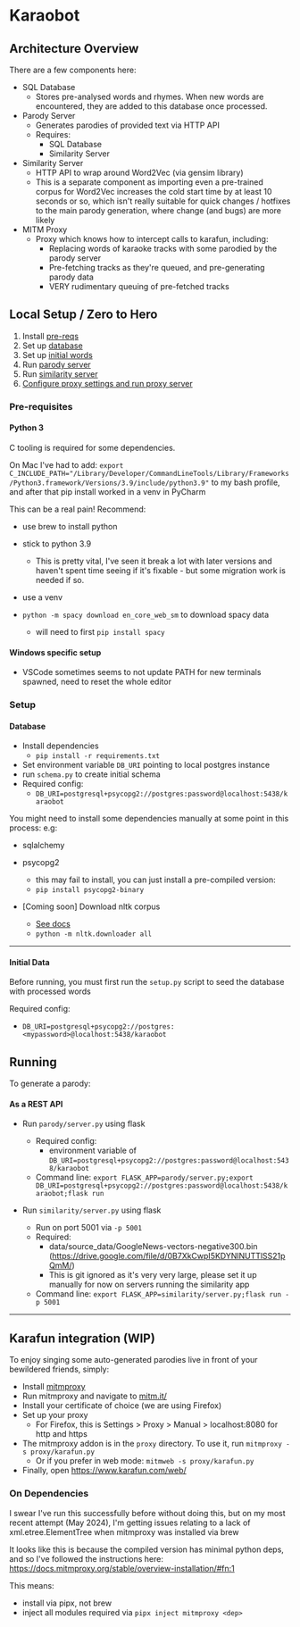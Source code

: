 # Karaobot

## Architecture Overview

There are a few components here: 

* SQL Database
  * Stores pre-analysed words and rhymes. When new words are encountered, they are added to this database once processed.
* Parody Server
  * Generates parodies of provided text via HTTP API
  * Requires: 
    * SQL Database
    * Similarity Server
* Similarity Server
  * HTTP API to wrap around Word2Vec (via gensim library)
  * This is a separate component as importing even a pre-trained corpus for Word2Vec increases the cold start time by at least 10 seconds or so,
  which isn't really suitable for quick changes / hotfixes to the main parody generation, where change (and bugs) are more likely
* MITM Proxy
  * Proxy which knows how to intercept calls to karafun, including: 
    * Replacing words of karaoke tracks with some parodied by the parody server
    * Pre-fetching tracks as they're queued, and pre-generating parody data
    * VERY rudimentary queuing of pre-fetched tracks

## Local Setup / Zero to Hero

1) Install [pre-reqs](#pre-requisites)
2) Set up [database](#database)
3) Set up [initial words](#initial-data)
4) Run [parody server](#as-a-rest-api)
5) Run [similarity server](#as-a-rest-api)
6) [Configure proxy settings and run proxy server](#karafun-integration-wip)

### Pre-requisites

#### Python 3

C tooling is required for some dependencies. 

On Mac I've had to add: `export C_INCLUDE_PATH="/Library/Developer/CommandLineTools/Library/Frameworks/Python3.framework/Versions/3.9/include/python3.9"` 
to my bash profile, and after that pip install worked in a venv in PyCharm

This can be a real pain! 
Recommend: 
* use brew to install python
* stick to python 3.9
  * This is pretty vital, I've seen it break a lot with later versions and haven't spent time seeing if it's fixable - but some migration work is needed if so. 
* use a venv


* `python -m spacy download en_core_web_sm` to download spacy data
  * will need to first `pip install spacy`

#### Windows specific setup

* VSCode sometimes seems to not update PATH for new terminals spawned, need to reset the whole editor


### Setup

#### Database

* Install dependencies
  * `pip install -r requirements.txt`
* Set environment variable `DB_URI` pointing to local postgres instance
* run `schema.py` to create initial schema
* Required config:
  * `DB_URI=postgresql+psycopg2://postgres:password@localhost:5438/karaobot`

You might need to install some dependencies manually at some point in this process: 
e.g: 
* sqlalchemy
* psycopg2
  * this may fail to install, you can just install a pre-compiled version:
  * `pip install psycopg2-binary`

* [Coming soon] Download nltk corpus
  * [See docs](https://www.nltk.org/data.html)
  * `python -m nltk.downloader all`
__________________

#### Initial Data

Before running, you must first run the `setup.py` script to seed the database with processed words 

Required config: 

* `DB_URI=postgresql+psycopg2://postgres:<mypassword>@localhost:5438/karaobot`


## Running

To generate a parody:

#### As a REST API

* Run `parody/server.py` using flask
  * Required config:
    * environment variable of `DB_URI=postgresql+psycopg2://postgres:password@localhost:5438/karaobot`
  * Command line: 
    `export FLASK_APP=parody/server.py;export DB_URI=postgresql+psycopg2://postgres:password@localhost:5438/karaobot;flask run`

* Run `similarity/server.py` using flask
  * Run on port 5001 via `-p 5001`
  * Required: 
    * data/source_data/GoogleNews-vectors-negative300.bin (https://drive.google.com/file/d/0B7XkCwpI5KDYNlNUTTlSS21pQmM/)
    * This is git ignored as it's very very large, please set it up manually for now on servers running the similarity app
  * Command line:
    `export FLASK_APP=similarity/server.py;flask run -p 5001`

__________________

## Karafun integration (WIP)

To enjoy singing some auto-generated parodies live in front of your bewildered friends, simply:

* Install [mitmproxy](https://mitmproxy.org/)
* Run mitmproxy and navigate to [mitm.it/](mitm.it/)
* Install your certificate of choice (we are using Firefox)
* Set up your proxy
  * For Firefox, this is Settings > Proxy > Manual > localhost:8080 for http and https
* The mitmproxy addon is in the `proxy` directory. To use it, run `mitmproxy -s proxy/karafun.py`
  * Or if you prefer in web mode: `mitmweb -s proxy/karafun.py`
* Finally, open https://www.karafun.com/web/

### On Dependencies

I swear I've run this successfully before without doing this, but on my most recent attempt (May 2024), I'm getting issues
relating to a lack of xml.etree.ElementTree when mitmproxy was installed via brew

It looks like this is because the compiled version has minimal python deps, and so I've followed the instructions here: https://docs.mitmproxy.org/stable/overview-installation/#fn:1

This means: 
* install via pipx, not brew
* inject all modules required via `pipx inject mitmproxy <dep>`